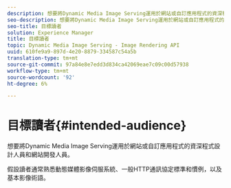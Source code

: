 ```yaml
---
description: 想要將Dynamic Media Image Serving運用於網站或自訂應用程式的資深程式設計人員和網站開發人員。
seo-description: 想要將Dynamic Media Image Serving運用於網站或自訂應用程式的資深程式設計人員和網站開發人員。
seo-title: 目標讀者
solution: Experience Manager
title: 目標讀者
topic: Dynamic Media Image Serving - Image Rendering API
uuid: 610fe9a9-897d-4e20-8879-334587c54a5b
translation-type: tm+mt
source-git-commit: 97a84e8e7edd3d834ca42069eae7c09c00d57938
workflow-type: tm+mt
source-wordcount: '92'
ht-degree: 6%

---
```



# 目標讀者{#intended-audience}

想要將Dynamic Media Image Serving運用於網站或自訂應用程式的資深程式設計人員和網站開發人員。

假設讀者通常熟悉動態媒體影像伺服系統、一般HTTP通訊協定標準和慣例，以及基本影像術語。
